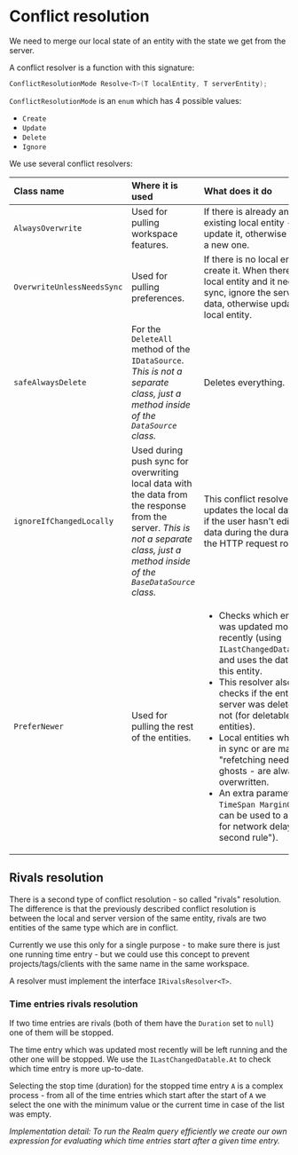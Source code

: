 Conflict resolution
===================

We need to merge our local state of an entity with the state we get from the server.

A conflict resolver is a function with this signature:

```csharp
ConflictResolutionMode Resolve<T>(T localEntity, T serverEntity);
```

`ConflictResolutionMode` is an `enum` which has 4 possible values:

- `Create`
- `Update`
- `Delete`
- `Ignore`

We use several conflict resolvers:

| Class name | Where it is used | What does it do |
|:---------- |:---------------- |:----------------|
| `AlwaysOverwrite` | Used for pulling workspace features. | If there is already an existing local entity - update it, otherwise create a new one. |
| `OverwriteUnlessNeedsSync` | Used for pulling preferences. | If there is no local entity, create it. When there is a local entity and it needs sync, ignore the server data, otherwise update the local entity. |
| `safeAlwaysDelete` | For the `DeleteAll` method of the `IDataSource`. _This is not a separate class, just a method inside of the `DataSource` class._ | Deletes everything. |
| `ignoreIfChangedLocally` | Used during push sync for overwriting local data with the data from the response from the server.  _This is not a separate class, just a method inside of the `BaseDataSource` class._ | This conflict resolver updates the local data only if the user hasn't edited the data during the duration of the HTTP request roundtrip. |
| `PreferNewer` | Used for pulling the rest of the entities. | <ul><li>Checks which entity was updated most recently (using `ILastChangedDatable.At`) and uses the data from this entity.</li><li>This resolver also checks if the entity on server was deleted or not (for deletable entities).</li><li>Local entities which are in sync or are marked as "refetching needed" - ghosts - are always overwritten.</li><li>An extra parameter `TimeSpan MarginOfError` can be used to acount for network delays ("5 second rule").</li></ul> |


Rivals resolution
-----------------

There is a second type of conflict resolution - so called "rivals" resolution. The difference is that the previously described conflict resolution is between the local and server version of the same entity, rivals are two entities of the same type which are in conflict.

Currently we use this only for a single purpose - to make sure there is just one running time entry - but we could use this concept to prevent projects/tags/clients with the same name in the same workspace.

A resolver must implement the interface `IRivalsResolver<T>`.

### Time entries rivals resolution

If two time entries are rivals (both of them have the `Duration` set to `null`) one of them will be stopped.

The time entry which was updated most recently will be left running and the other one will be stopped. We use the `ILastChangedDatable.At` to check which time entry is more up-to-date.

Selecting the stop time (duration) for the stopped time entry `A` is a complex process - from all of the time entries which start after the start of `A` we select the one with the minimum value or the current time in case of the list was empty.

_Implementation detail: To run the Realm query efficiently we create our own expression for evaluating which time entries start after a given time entry._